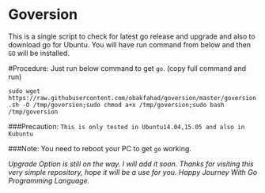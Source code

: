 Goversion
======
This is a single script to check for latest go release and upgrade and also to download go for Ubuntu. You will have run command from below and then `GO` will be installed. 

#Procedure:
Just run below command to get `go`. (copy full command and run)

`sudo wget https://raw.githubusercontent.com/obakfahad/goversion/master/goversion.sh -O /tmp/goversion;sudo chmod a+x /tmp/goversion;sudo bash /tmp/goversion`

###Precaution:
`This is only tested in Ubuntu14.04,15.05 and also in Kubuntu`

###Note: 
You need to reboot your PC to get `go` working.

*Upgrade Option is still on the way. I will add it soon. Thanks for visiting this very simple repository, hope it will be a use for you. Happy Journey With Go Programming Language.*

